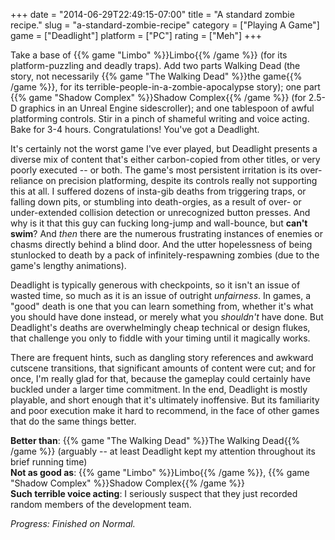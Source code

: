+++
date = "2014-06-29T22:49:15-07:00"
title = "A standard zombie recipe."
slug = "a-standard-zombie-recipe"
category = ["Playing A Game"]
game = ["Deadlight"]
platform = ["PC"]
rating = ["Meh"]
+++

Take a base of {{% game "Limbo" %}}Limbo{{% /game %}} (for its platform-puzzling and deadly traps).  Add two parts Walking Dead (the story, not necessarily {{% game "The Walking Dead" %}}the game{{% /game %}}, for its terrible-people-in-a-zombie-apocalypse story); one part {{% game "Shadow Complex" %}}Shadow Complex{{% /game %}} (for 2.5-D graphics in an Unreal Engine sidescroller); and one tablespoon of awful platforming controls.  Stir in a pinch of shameful writing and voice acting.  Bake for 3-4 hours.  Congratulations!  You've got a Deadlight.

It's certainly not the worst game I've ever played, but Deadlight presents a diverse mix of content that's either carbon-copied from other titles, or very poorly executed -- or both.  The game's most persistent irritation is its over-reliance on precision platforming, despite its controls really not supporting this at all.  I suffered dozens of insta-gib deaths from triggering traps, or falling down pits, or stumbling into death-orgies, as a result of over- or under-extended collision detection or unrecognized button presses.  And why is it that this guy can fucking long-jump and wall-bounce, but <b>can't swim</b>?  And <i>then</i> there are the numerous frustrating instances of enemies or chasms directly behind a blind door.  And the utter hopelessness of being stunlocked to death by a pack of infinitely-respawning zombies (due to the game's lengthy animations).

Deadlight is typically generous with checkpoints, so it isn't an issue of wasted time, so much as it is an issue of outright <i>unfairness</i>.  In games, a "good" death is one that you can learn something from, whether it's what you should have done instead, or merely what you <i>shouldn't</i> have done.  But Deadlight's deaths are overwhelmingly cheap technical or design flukes, that challenge you only to fiddle with your timing until it magically works.

There are frequent hints, such as dangling story references and awkward cutscene transitions, that significant amounts of content were cut; and for once, I'm really glad for that, because the gameplay could certainly have buckled under a larger time commitment.  In the end, Deadlight is mostly playable, and short enough that it's ultimately inoffensive.  But its familiarity and poor execution make it hard to recommend, in the face of other games that do the same things better.

<b>Better than</b>: {{% game "The Walking Dead" %}}The Walking Dead{{% /game %}} (arguably -- at least Deadlight kept my attention throughout its brief running time)  
<b>Not as good as</b>: {{% game "Limbo" %}}Limbo{{% /game %}}, {{% game "Shadow Complex" %}}Shadow Complex{{% /game %}}  
<b>Such terrible voice acting</b>: I seriously suspect that they just recorded random members of the development team.

<i>Progress: Finished on Normal.</i>
